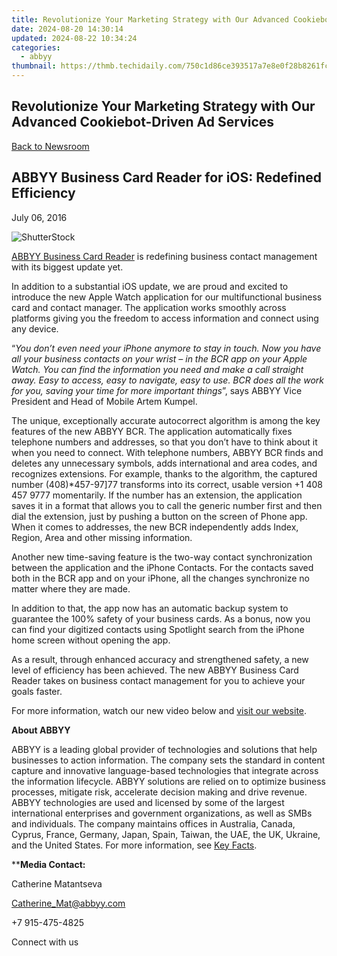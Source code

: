 ```yaml
---
title: Revolutionize Your Marketing Strategy with Our Advanced Cookiebot-Driven Ad Services
date: 2024-08-20 14:30:14
updated: 2024-08-22 10:34:24
categories:
  - abbyy
thumbnail: https://thmb.techidaily.com/750c1d86ce393517a7e8e0f28b8261fcac89b61944729e317e412d6180bd4eb2.jpg
---
```


## Revolutionize Your Marketing Strategy with Our Advanced Cookiebot-Driven Ad Services

[Back to Newsroom](https://tools.techidaily.com/abbyy/products/)

## ABBYY Business Card Reader for iOS: Redefined Efficiency

July 06, 2016

![ShutterStock](https://content.abbyy.com/-/media/project/abbyy/abbyy/branchtemplates/shutterstock_1272462163_1296-x-729.jpg?h=729&iar=0&w=1296)

[ABBYY Business Card Reader](https://itunes.apple.com/app/id898215947) is redefining business contact management with its biggest update yet.

In addition to a substantial iOS update, we are proud and excited to introduce the new Apple Watch application for our multifunctional business card and contact manager. The application works smoothly across platforms giving you the freedom to access information and connect using any device.

“_You don’t even need your iPhone anymore to stay in touch. Now you have all your business contacts on your wrist – in the BCR app on your Apple Watch. You can find the information you need and make a call straight away. Easy to access, easy to navigate, easy to use. BCR does all the work for you, saving your time for more important things_”, says ABBYY Vice President and Head of Mobile Artem Kumpel.

The unique, exceptionally accurate autocorrect algorithm is among the key features of the new ABBYY BCR. The application automatically fixes telephone numbers and addresses, so that you don’t have to think about it when you need to connect. With telephone numbers, ABBYY BCR finds and deletes any unnecessary symbols, adds international and area codes, and recognizes extensions. For example, thanks to the algorithm, the captured number (408)\*457-97\]77 transforms into its correct, usable version +1 408 457 9777 momentarily. If the number has an extension, the application saves it in a format that allows you to call the generic number first and then dial the extension, just by pushing a button on the screen of Phone app. When it comes to addresses, the new BCR independently adds Index, Region, Area and other missing information.

Another new time-saving feature is the two-way contact synchronization between the application and the iPhone Contacts. For the contacts saved both in the BCR app and on your iPhone, all the changes synchronize no matter where they are made.

In addition to that, the app now has an automatic backup system to guarantee the 100% safety of your business cards. As a bonus, now you can find your digitized contacts using Spotlight search from the iPhone home screen without opening the app.

As a result, through enhanced accuracy and strengthened safety, a new level of efficiency has been achieved. The new ABBYY Business Card Reader takes on business contact management for you to achieve your goals faster.

For more information, watch our new video below and [visit our website](http://www.abbyybcr.com/).

**About ABBYY**

ABBYY is a leading global provider of technologies and solutions that help businesses to action information. The company sets the standard in content capture and innovative language-based technologies that integrate across the information lifecycle. ABBYY solutions are relied on to optimize business processes, mitigate risk, accelerate decision making and drive revenue. ABBYY technologies are used and licensed by some of the largest international enterprises and government organizations, as well as SMBs and individuals. The company maintains offices in Australia, Canada, Cyprus, France, Germany, Japan, Spain, Taiwan, the UAE, the UK, Ukraine, and the United States. For more information, see [Key Facts](https://tools.techidaily.com/abbyy/products/).

****Media Contact:**

Catherine Matantseva

[Catherine\_Mat@abbyy.com](https://tools.techidaily.com/abbyy/products/)

+7 915-475-4825

Connect with us

<ins class="adsbygoogle"
     style="display:block"
     data-ad-format="autorelaxed"
     data-ad-client="ca-pub-7571918770474297"
     data-ad-slot="1223367746"></ins>



<ins class="adsbygoogle"
     style="display:block"
     data-ad-client="ca-pub-7571918770474297"
     data-ad-slot="8358498916"
     data-ad-format="auto"
     data-full-width-responsive="true"></ins>
